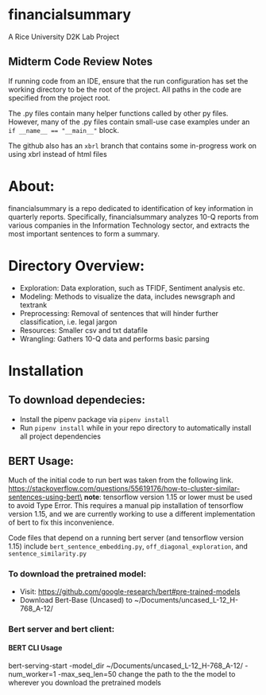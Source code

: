 # financialsummary
A Rice University D2K Lab Project

## Midterm Code Review Notes 
If running code from an IDE, ensure that the run configuration has set the working directory to be the root of the project. 
All paths in the code are specified from the project root. 

The .py files contain many helper functions called by other py files. However, many of the .py
files contain small-use case examples under an `if __name__ == "__main__"` block. 

The github also has an `xbrl` branch that contains some in-progress work on using xbrl instead of html files 

# About:
financialsummary is a repo dedicated to identification of key information in quarterly reports.
Specifically, financialsummary analyzes 10-Q reports from various companies in the Information Technology sector,
and extracts the most important sentences to form a summary.

# Directory Overview:
* Exploration: Data exploration, such as TFIDF, Sentiment analysis etc.
* Modeling: Methods to visualize the data, includes newsgraph and textrank
* Preprocessing: Removal of sentences that will hinder further classification, i.e. legal jargon
* Resources: Smaller csv and txt datafile 
* Wrangling: Gathers 10-Q data and performs basic parsing

# Installation
## To download dependecies:
* Install the pipenv package via `pipenv install`
* Run `pipenv install` while in your repo directory to automatically install all project dependencies

## BERT Usage: 
Much of the initial code to run bert was taken from the following link.
https://stackoverflow.com/questions/55619176/how-to-cluster-similar-sentences-using-bert\ 
**note**: tensorflow version 1.15 or lower must be used to avoid Type Error. This requires a manual pip installation of 
tensorflow version 1.15, and we are currently working to use a different implementation of 
bert to fix this inconvenience.

Code files that depend on a running bert server (and tensorflow version 1.15) include `bert_sentence_embedding.py`,
 `off_diagonal_exploration`, and `sentence_similarity.py`


### To download the pretrained model:
* Visit: https://github.com/google-research/bert#pre-trained-models
* Download Bert-Base (Uncased) to ~/Documents/uncased_L-12_H-768_A-12/
 
### Bert server and bert client: 
#### BERT CLI Usage
bert-serving-start -model_dir ~/Documents/uncased_L-12_H-768_A-12/ -num_worker=1 -max_seq_len=50
change the path to the the model to wherever you download the pretrained models 

  


